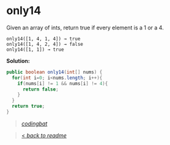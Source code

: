 # only14

Given an array of ints, return true if every element is a 1 or a 4.

```
only14([1, 4, 1, 4]) → true
only14([1, 4, 2, 4]) → false
only14([1, 1]) → true
```

**Solution:**

```java
public boolean only14(int[] nums) {
  for(int i=0; i<nums.length; i++){
    if(nums[i] != 1 && nums[i] != 4){
      return false;
    }
  }
  return true;
}
```

> _[codingbat](https://codingbat.com/prob/p186672)_

> [< _back to readme_](/README.md)